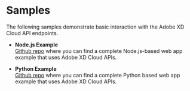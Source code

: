 # Samples

The following samples demonstrate basic interaction with the Adobe XD Cloud API endpoints.

- **Node.js Example**  
  [Github repo]() where you can find a complete Node.js-based web app example that uses Adobe XD Cloud APIs.

- **Python Example**  
  [Github repo]() where you can find a complete Python based web app example that uses Adobe XD Cloud APIs.